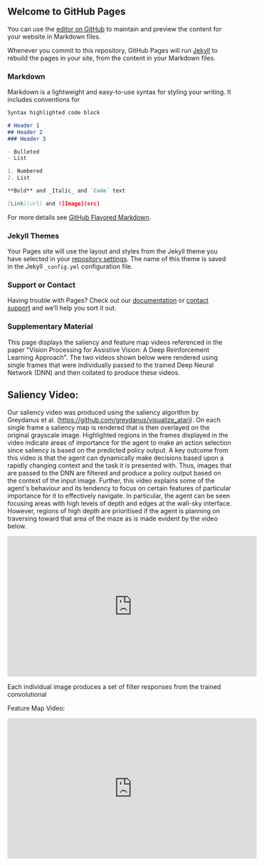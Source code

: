 ## Welcome to GitHub Pages

You can use the [editor on GitHub](https://github.com/Whitey2071/DRL_for_Assistive_Vision/edit/master/README.md) to maintain and preview the content for your website in Markdown files.

Whenever you commit to this repository, GitHub Pages will run [Jekyll](https://jekyllrb.com/) to rebuild the pages in your site, from the content in your Markdown files.

### Markdown

Markdown is a lightweight and easy-to-use syntax for styling your writing. It includes conventions for

```markdown
Syntax highlighted code block

# Header 1
## Header 2
### Header 3

- Bulleted
- List

1. Numbered
2. List

**Bold** and _Italic_ and `Code` text

[Link](url) and ![Image](src)
```

For more details see [GitHub Flavored Markdown](https://guides.github.com/features/mastering-markdown/).

### Jekyll Themes

Your Pages site will use the layout and styles from the Jekyll theme you have selected in your [repository settings](https://github.com/Whitey2071/DRL_for_Assistive_Vision/settings). The name of this theme is saved in the Jekyll `_config.yml` configuration file.

### Support or Contact

Having trouble with Pages? Check out our [documentation](https://help.github.com/categories/github-pages-basics/) or [contact support](https://github.com/contact) and we’ll help you sort it out.


### Supplementary Material
This page displays the saliency and feature map videos referenced in the paper "Vision Processing for Assistive Vision: A Deep Reinforcement Learning Approach". The two videos shown below were rendered using single frames that were individually passed to the trained Deep Neural Network (DNN) and then collated to produce these videos. 

## Saliency Video:
Our saliency video was produced using the saliency algorithm by Greydanus et al. (https://github.com/greydanus/visualize_atari). On each single frame a saliency map is rendered that is then overlayed on the original grayscale image. Highlighted regions in the frames displayed in the video indicate areas of importance for the agent to make an action selection since saliency is based on the predicted policy output. A key outcome from this video is that the agent can dynamically make decisions based upon a rapidly changing context and the task it is presented with. Thus, images that are passed to the DNN are filtered and produce a policy output based on the context of the input image. Further, this video explains some of the agent's behaviour and its tendency to focus on certain features of particular importance for it to effectively navigate. In particular, the agent can be seen focusing areas with high levels of depth and edges at the wall-sky interface. However, regions of high depth are prioritised if the agent is planning on traversing toward that area of the maze as is made evident by the video below. 

<iframe width="560" height="315" src="https://www.youtube.com/embed/ylgkQkxRAtY" frameborder="0" allow="accelerometer; autoplay; encrypted-media; gyroscope; picture-in-picture" allowfullscreen></iframe>

Each individual image produces a set of filter responses from the trained convolutional 

Feature Map Video:

<iframe width="560" height="315" src="https://www.youtube.com/embed/9OCJqV4tCAg" frameborder="0" allow="accelerometer; autoplay; encrypted-media" allowfullscreen></iframe>
